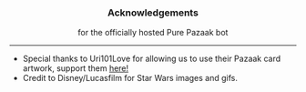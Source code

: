 <h3 align="center">Acknowledgements</h3>
<p align="center">for the officially hosted Pure Pazaak bot</p>

---

- Special thanks to Uri101Love for allowing us to use their Pazaak card artwork, support them [here!](https://www.deviantart.com/uri101love)
- Credit to Disney/Lucasfilm for Star Wars images and gifs.
